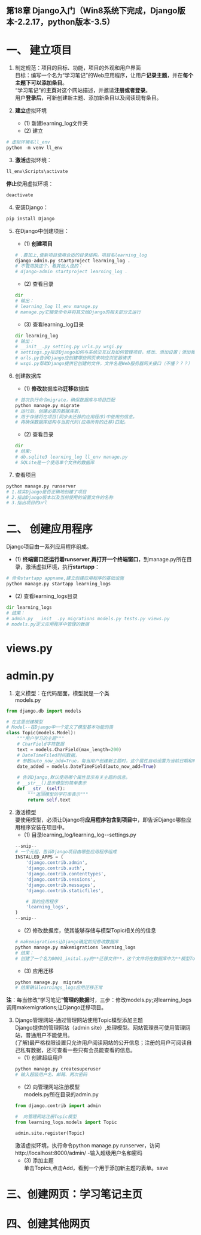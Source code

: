 ## 第18章 Django入门（Win8系统下完成，Django版本-2.2.17，python版本-3.5）
# 一、 建立项目
1. 制定规范：项目的目标、功能，项目的外观和用户界面  
目标：编写一个名为“学习笔记”的Web应用程序，让用户**记录主题**，并在**每个主题下可以添加条目**。  
“学习笔记”的**主页**对这个网站描述，并邀请**注册或者登录**。  
用户**登录后**，可新创建新主题、添加新条目以及阅读现有条目。

2. **建立**虚拟环境
   - (1) 新建learning_log文件夹
   - (2) 建立
```python
# 虚拟环境名ll_env
python -m venv ll_env
```

3. **激活**虚拟环境：
```python
ll_env\Scripts\activate 
```
**停止**使用虚拟环境：
```python
deactivate
```

4. 安装Django：
```python
pip install Django
```

5. 在Django中创建项目：
   - (1) **创建项目**
    ```python
    # .要加上,使新项目使用合适的目录结构。项目名learning_log
    django-admin.py startproject learning_log .
    # 不管用换这个，看其他人说的：
    # django-admin startproject learning_log .
    ```  
   - (2) 查看目录
    ```python
    dir
    # 输出：
    # learning_log ll_env manage.py
    # manage.py它接受命令并将其交给Django的相关部分去运行
    ``` 
   - (3) 查看learning_log目录
    ```python
    dir learning_log
    # 输出：
    # __init__.py setting.py urls.py wsgi.py
    # settings.py指定Django如何与系统交互以及如何管理项目。修改、添加设置；添加我的应用程序
    # urls.py告诉Django应创建哪些网页来响应浏览器请求
    # wsgi.py帮助Django提供它创建的文件，文件名是Web服务器网关接口（不懂？？？）
    ``` 

6. 创建数据库  
   - (1) **修改**数据库称**迁移**数据库
    ```python
    # 首次执行命令migrate，确保数据库与项目匹配
    python manage.py migrate
    # 运行后，创建必要的数据库表，
    # 用于存储将在项目(同步未迁移的应用程序)中使用的信息，
    # 再确保数据库结构与当前代码(应用所有的迁移)匹配。
    ``` 
   - (2) 查看目录
    ```python
    dir
    # 结果:
    # db.sqlite3 learning_log ll_env manage.py
    # SQLite是一个使用单个文件的数据库
    ```

7. 查看项目
```python
python manage.py runserver
# 1.核实Django是否正确地创建了项目
# 2.指出Django版本以及当前使用的设置文件的名称
# 3.指出项目的url
```

# 二、 创建应用程序  
Django项目由一系列应用程序组成。  
   - (1) **终端窗口还运行着runserver**,**再打开一个终端窗口**，到manage.py所在目录，激活虚拟环境，执行**startapp**：
```python
# 命令startapp appname,建立创建应用程序的基础设施
python manage.py startapp learning_logs
``` 
   - (2) 查看learning_logs目录  
```python
dir learning_logs
# 结果：
# admin.py __init__.py migrations models.py tests.py views.py
# models.py定义应用程序中管理的数据
```  
# views.py
# admin.py
1. 定义模型：在代码层面，模型就是一个类  
models.py
```python
from django.db import models

# 在这里创建模型
# Model--在Django中一个定义了模型基本功能的类
class Topic(models.Model):
    """用户学习的主题"""
    # CharField字符数据
    text = models.CharField(max_length=200)
    # DateTimeFiled时间数据，
    # 参数auto_now_add=True，每当用户创建新主题时，这个属性自动设置为当前日期和时间
    date_added = models.DateTimeField(auto_now_add=True)
    
    # 告诉Django,默认使用哪个属性显示有关主题的信息。
    # __str__()显示模型的简单表示
    def __str__(self):
        """返回模型的字符串表示"""
        return self.text
```

2. 激活模型  
要使用模型，必须让Django将**应用程序包含到项目**中，即告诉Django哪些应用程序安装在项目中。  
   - (1) 目录learning_log/learning_log--settings.py
    ```python
    --snip--
    # 一个元组，告诉Django项目由哪些应用程序组成
    INSTALLED_APPS = (
        'django.contrib.admin',
        'django.contrib.auth',
        'django.contrib.contenttypes',
        'django.contrib.sessions',
        'django.contrib.messages',
        'django.contrib.staticfiles',

        # 我的应用程序
        'learning_logs',
    )
    --snip--
    ```    
   - (2) 修改数据库，使其能够存储与模型Topic相关的的信息
    ```python
    # makemigrations让Django确定如何修改数据库
    python manage.py makemigrations learning_logs
    # 结果：
    # 创建了一个名为0001_inital.py的**迁移文件**，这个文件将在数据库中为**模型Topic创建一个表**
    ```
   - (3) 应用迁移
    ```python
    python manage.py  migrate
    # 结果确认learnings_logs应用迁移正常
    ```
 **注**：每当修改“学习笔记”**管理的数据**时，三步：修改models.py;对learning_logs调用makemigrations;让Django迁移项目。  
 
3. Django管理网站-通过管理网站使用Topic模型添加主题  
Django提供的管理网站（admin site）,处理模型。网站管理员可使用管理网站，普通用户不能使用。  
(了解)最严格权限设置只允许用户阅读网站的公开信息；注册的用户可阅读自己私有数据，还可查看一些只有会员能查看的信息。
   - (1) 创建超级用户
   ```python
   python manage.py createsuperuser
   # 输入超级用户名、邮箱、两次密码
   ```
   - (2) 向管理网站注册模型    
   models.py所在目录的admin.py
   ```python
   from django.contrib import admin
   
   #  向管理网站注册Topic模型
   from learning_logs.models import Topic
   
   admin.site.register(Topic)
   ```
   激活虚拟环境，执行命令python manage.py runserver，访问http://localhost:8000/admin/ -输入超级用户名和密码
   - (3) 添加主题  
   单击Topics,点击Add，看到一个用于添加新主题的表单。save
# 三、创建网页：学习笔记主页
# 四、创建其他网页
  
